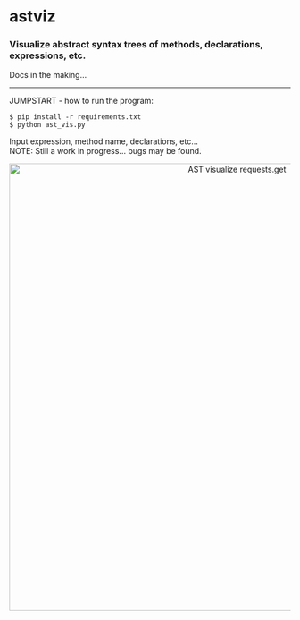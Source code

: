 # astviz
### Visualize abstract syntax trees of methods, declarations, expressions, etc.

Docs in the making...
<hr>
  
JUMPSTART - how to run the program:

```$ pip install -r requirements.txt```<br>
```$ python ast_vis.py```

Input expression, method name, declarations, etc...<br>
NOTE: Still a work in progress... bugs may be found.

<p align = 'center'>
<img src=https://i.imgur.com/41FcAwg.png alt="AST visualize requests.get"
    width=800><br>
</p>